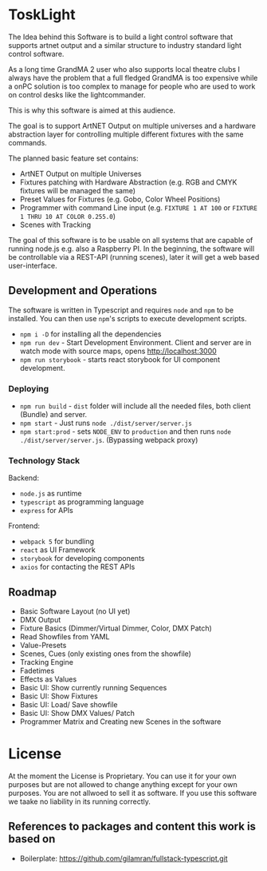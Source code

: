 # ToskLight

The Idea behind this Software is to build a light control software that supports artnet output and a similar structure to industry standard light control software.

As a long time GrandMA 2 user who also supports local theatre clubs I always have the problem that a full fledged GrandMA is too expensive while a onPC solution is too complex to manage for people who are used to work on control desks like the lightcommander.

This is why this software is aimed at this audience.

The goal is to support ArtNET Output on multiple universes and a hardware abstraction layer for controlling multiple different fixtures with the same commands.

The planned basic feature set contains:

-   ArtNET Output on multiple Universes
-   Fixtures patching with Hardware Abstraction (e.g. RGB and CMYK fixtures will be managed the same)
-   Preset Values for Fixtures (e.g. Gobo, Color Wheel Positions)
-   Programmer with command Line input (e.g. `FIXTURE 1 AT 100` or `FIXTURE 1 THRU 10 AT COLOR 0.255.0`)
-   Scenes with Tracking

The goal of this software is to be usable on all systems that are capable of running node.js e.g. also a Raspberry PI. In the beginning, the software will be controllable via a REST-API (running scenes), later it will get a web based user-interface.

## Development and Operations

The software is written in Typescript and requires `node` and `npm` to be installed. You can then use `npm`'s scripts to execute development scripts.  

-   `npm i -D` for installing all the dependencies
-   `npm run dev` - Start Development Environment. Client and server are in watch mode with source maps, opens [http://localhost:3000](http://localhost:3000)
-   `npm run storybook` - starts react storybook for UI component development.

### Deploying

-   `npm run build` - `dist` folder will include all the needed files, both client (Bundle) and server.
-   `npm start` - Just runs `node ./dist/server/server.js`
-   `npm start:prod` - sets `NODE_ENV` to `production` and then runs `node ./dist/server/server.js`. (Bypassing webpack proxy)

### Technology Stack

Backend:

- `node.js` as runtime
- `typescript` as programming language
- `express` for APIs

Frontend:

- `webpack 5` for bundling
- `react` as UI Framework
- `storybook` for developing components
- `axios` for contacting the REST APIs

## Roadmap

-   Basic Software Layout (no UI yet)
-   DMX Output
-   Fixture Basics (Dimmer/Virtual Dimmer, Color, DMX Patch)
-   Read Showfiles from YAML
-   Value-Presets
-   Scenes, Cues (only existing ones from the showfile)
-   Tracking Engine
-   Fadetimes
-   Effects as Values
-   Basic UI: Show currently running Sequences
-   Basic UI: Show Fixtures
-   Basic UI: Load/ Save showfile
-   Basic UI: Show DMX Values/ Patch
-   Programmer Matrix and Creating new Scenes in the software

# License

At the moment the License is Proprietary. You can use it for your own purposes but are not allowed to change anything except for your own purposes. You are not allwoed to sell it as software. If you use this software we taake no liability in its running correctly.

## References to packages and content this work is based on
- Boilerplate: https://github.com/gilamran/fullstack-typescript.git
